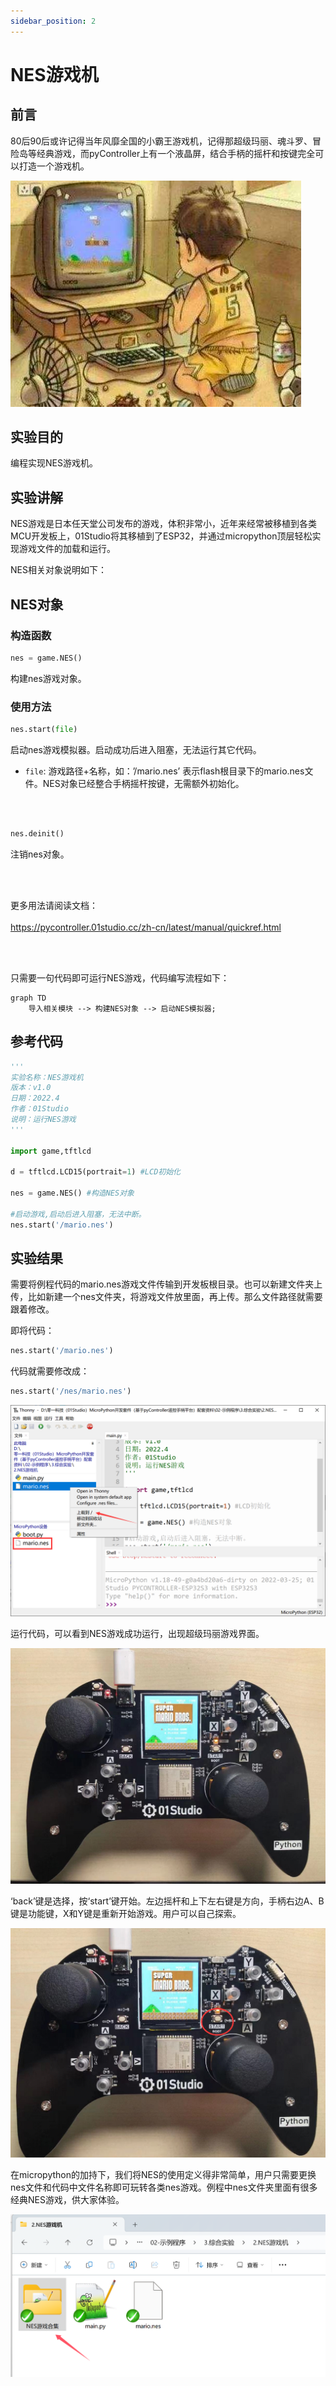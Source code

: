 ```yaml
---
sidebar_position: 2
---
```


# NES游戏机

## 前言

80后90后或许记得当年风靡全国的小霸王游戏机，记得那超级玛丽、魂斗罗、冒险岛等经典游戏，而pyController上有一个液晶屏，结合手柄的摇杆和按键完全可以打造一个游戏机。

![nes](./img/nes/nes1.jpg)

## 实验目的

编程实现NES游戏机。

## 实验讲解

NES游戏是日本任天堂公司发布的游戏，体积非常小，近年来经常被移植到各类MCU开发板上，01Studio将其移植到了ESP32，并通过micropython顶层轻松实现游戏文件的加载和运行。

NES相关对象说明如下：

## NES对象

### 构造函数
```python
nes = game.NES()
```
构建nes游戏对象。

### 使用方法
```python
nes.start(file)
```
启动nes游戏模拟器。启动成功后进入阻塞，无法运行其它代码。

-  `file`: 游戏路径+名称，如：’/mario.nes’ 表示flash根目录下的mario.nes文件。NES对象已经整合手柄摇杆按键，无需额外初始化。

<br></br>

```python
nes.deinit()
```
注销nes对象。

<br></br>

更多用法请阅读文档：<br></br>
https://pycontroller.01studio.cc/zh-cn/latest/manual/quickref.html

<br></br>

只需要一句代码即可运行NES游戏，代码编写流程如下：


```mermaid
graph TD
    导入相关模块 --> 构建NES对象 --> 启动NES模拟器;
```

## 参考代码

```python
'''
实验名称：NES游戏机
版本：v1.0
日期：2022.4
作者：01Studio
说明：运行NES游戏
'''

import game,tftlcd

d = tftlcd.LCD15(portrait=1) #LCD初始化

nes = game.NES() #构造NES对象

#启动游戏,启动后进入阻塞，无法中断。
nes.start('/mario.nes') 

```

## 实验结果

需要将例程代码的mario.nes游戏文件传输到开发板根目录。也可以新建文件夹上传，比如新建一个nes文件夹，将游戏文件放里面，再上传。那么文件路径就需要跟着修改。

即将代码：

```python
nes.start('/mario.nes') 
```

代码就需要修改成：

```python
nes.start('/nes/mario.nes') 
```

![nes](./img/nes/nes2.png)

运行代码，可以看到NES游戏成功运行，出现超级玛丽游戏界面。

![nes](./img/nes/nes3.jpg)

‘back’键是选择，按‘start’键开始。左边摇杆和上下左右键是方向，手柄右边A、B键是功能键，X和Y键是重新开始游戏。用户可以自己探索。

![nes](./img/nes/nes4.png)


在micropython的加持下，我们将NES的使用定义得非常简单，用户只需要更换nes文件和代码中文件名称即可玩转各类nes游戏。例程中nes文件夹里面有很多经典NES游戏，供大家体验。

![nes](./img/nes/nes5.png)